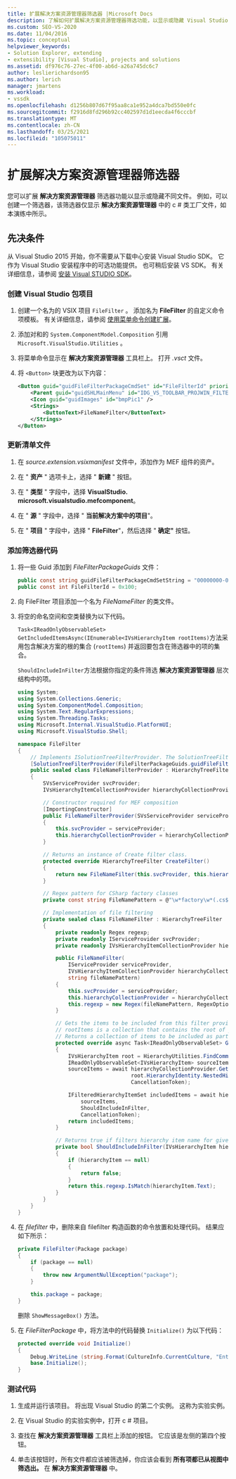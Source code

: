 ```yaml
---
title: 扩展解决方案资源管理器筛选器 |Microsoft Docs
description: 了解如何扩展解决方案资源管理器筛选功能，以显示或隐藏 Visual Studio SDK 中的不同文件。
ms.custom: SEO-VS-2020
ms.date: 11/04/2016
ms.topic: conceptual
helpviewer_keywords:
- Solution Explorer, extending
- extensibility [Visual Studio], projects and solutions
ms.assetid: df976c76-27ec-4f00-ab6d-a26a745dc6c7
author: leslierichardson95
ms.author: lerich
manager: jmartens
ms.workload:
- vssdk
ms.openlocfilehash: d1256b807d67f95aa8ca1e952a4dca7bd550e0fc
ms.sourcegitcommit: f2916d8fd296b92cc402597d1d1eecda4f6cccbf
ms.translationtype: MT
ms.contentlocale: zh-CN
ms.lasthandoff: 03/25/2021
ms.locfileid: "105075011"
---
```

# <a name="extend-the-solution-explorer-filter"></a>扩展解决方案资源管理器筛选器
您可以扩展 **解决方案资源管理器** 筛选器功能以显示或隐藏不同文件。 例如，可以创建一个筛选器，该筛选器仅显示 **解决方案资源管理器** 中的 c # 类工厂文件，如本演练中所示。

## <a name="prerequisites"></a>先决条件
 从 Visual Studio 2015 开始，你不需要从下载中心安装 Visual Studio SDK。 它作为 Visual Studio 安装程序中的可选功能提供。 也可稍后安装 VS SDK。 有关详细信息，请参阅 [安装 Visual STUDIO SDK](../extensibility/installing-the-visual-studio-sdk.md)。

### <a name="create-a-visual-studio-package-project"></a>创建 Visual Studio 包项目

1. 创建一个名为的 VSIX 项目 `FileFilter` 。 添加名为 **FileFilter** 的自定义命令项模板。 有关详细信息，请参阅 [使用菜单命令创建扩展](../extensibility/creating-an-extension-with-a-menu-command.md)。

2. 添加对和的 `System.ComponentModel.Composition` 引用 `Microsoft.VisualStudio.Utilities` 。

3. 将菜单命令显示在 **解决方案资源管理器** 工具栏上。 打开 *.vsct* 文件。

4. 将 `<Button>` 块更改为以下内容：

    ```xml
    <Button guid="guidFileFilterPackageCmdSet" id="FileFilterId" priority="0x0400" type="Button">
        <Parent guid="guidSHLMainMenu" id="IDG_VS_TOOLBAR_PROJWIN_FILTERS" />
        <Icon guid="guidImages" id="bmpPic1" />
        <Strings>
            <ButtonText>FileNameFilter</ButtonText>
        </Strings>
    </Button>
    ```

### <a name="update-the-manifest-file"></a>更新清单文件

1. 在 *source.extension.vsixmanifest* 文件中，添加作为 MEF 组件的资产。

2. 在 " **资产** " 选项卡上，选择 " **新建** " 按钮。

3. 在 " **类型** " 字段中，选择 **VisualStudio. microsoft.visualstudio.mefcomponent**。

4. 在 " **源** " 字段中，选择 " **当前解决方案中的项目**"。

5. 在 " **项目** " 字段中，选择 " **FileFilter**"，然后选择 " **确定"** 按钮。

### <a name="add-the-filter-code"></a>添加筛选器代码

1. 将一些 Guid 添加到 *FileFilterPackageGuids* 文件：

    ```csharp
    public const string guidFileFilterPackageCmdSetString = "00000000-0000-0000-0000-00000000"; // get your GUID from the .vsct file
    public const int FileFilterId = 0x100;
    ```

2. 向 FileFilter 项目添加一个名为 *FileNameFilter* 的类文件。

3. 将空的命名空间和空类替换为以下代码。

     `Task<IReadOnlyObservableSet> GetIncludedItemsAsync(IEnumerable<IVsHierarchyItem rootItems)`方法采用包含解决方案的根的集合 (`rootItems`) 并返回要包含在筛选器中的项的集合。

     `ShouldIncludeInFilter`方法根据你指定的条件筛选 **解决方案资源管理器** 层次结构中的项。

    ```csharp
    using System;
    using System.Collections.Generic;
    using System.ComponentModel.Composition;
    using System.Text.RegularExpressions;
    using System.Threading.Tasks;
    using Microsoft.Internal.VisualStudio.PlatformUI;
    using Microsoft.VisualStudio.Shell;

    namespace FileFilter
    {
        // Implements ISolutionTreeFilterProvider. The SolutionTreeFilterProvider attribute declares it as a MEF component
        [SolutionTreeFilterProvider(FileFilterPackageGuids.guidFileFilterPackageCmdSetString, (uint)(FileFilterPackageGuids.FileFilterId))]
        public sealed class FileNameFilterProvider : HierarchyTreeFilterProvider
        {
            SVsServiceProvider svcProvider;
            IVsHierarchyItemCollectionProvider hierarchyCollectionProvider;

            // Constructor required for MEF composition
            [ImportingConstructor]
            public FileNameFilterProvider(SVsServiceProvider serviceProvider, IVsHierarchyItemCollectionProvider hierarchyCollectionProvider)
            {
                this.svcProvider = serviceProvider;
                this.hierarchyCollectionProvider = hierarchyCollectionProvider;
            }

            // Returns an instance of Create filter class.
            protected override HierarchyTreeFilter CreateFilter()
            {
                return new FileNameFilter(this.svcProvider, this.hierarchyCollectionProvider, FileNamePattern);
            }

            // Regex pattern for CSharp factory classes
            private const string FileNamePattern = @"\w*factory\w*(.cs$)";

            // Implementation of file filtering
            private sealed class FileNameFilter : HierarchyTreeFilter
            {
                private readonly Regex regexp;
                private readonly IServiceProvider svcProvider;
                private readonly IVsHierarchyItemCollectionProvider hierarchyCollectionProvider;

                public FileNameFilter(
                    IServiceProvider serviceProvider,
                    IVsHierarchyItemCollectionProvider hierarchyCollectionProvider,
                    string fileNamePattern)
                {
                    this.svcProvider = serviceProvider;
                    this.hierarchyCollectionProvider = hierarchyCollectionProvider;
                    this.regexp = new Regex(fileNamePattern, RegexOptions.IgnoreCase);
                }

                // Gets the items to be included from this filter provider.
                // rootItems is a collection that contains the root of your solution
                // Returns a collection of items to be included as part of the filter
                protected override async Task<IReadOnlyObservableSet> GetIncludedItemsAsync(IEnumerable<IVsHierarchyItem> rootItems)
                {
                    IVsHierarchyItem root = HierarchyUtilities.FindCommonAncestor(rootItems);
                    IReadOnlyObservableSet<IVsHierarchyItem> sourceItems;
                    sourceItems = await hierarchyCollectionProvider.GetDescendantsAsync(
                                        root.HierarchyIdentity.NestedHierarchy,
                                        CancellationToken);

                    IFilteredHierarchyItemSet includedItems = await hierarchyCollectionProvider.GetFilteredHierarchyItemsAsync(
                        sourceItems,
                        ShouldIncludeInFilter,
                        CancellationToken);
                    return includedItems;
                }

                // Returns true if filters hierarchy item name for given filter; otherwise, false</returns>
                private bool ShouldIncludeInFilter(IVsHierarchyItem hierarchyItem)
                {
                    if (hierarchyItem == null)
                    {
                        return false;
                    }
                    return this.regexp.IsMatch(hierarchyItem.Text);
                }
            }
        }
    }

    ```

4. 在 *filefilter* 中，删除来自 filefilter 构造函数的命令放置和处理代码。 结果应如下所示：

    ```csharp
    private FileFilter(Package package)
    {
        if (package == null)
        {
            throw new ArgumentNullException("package");
        }

        this.package = package;
    }
    ```

     删除 `ShowMessageBox()` 方法。

5. 在 *FileFilterPackage* 中，将方法中的代码替换 `Initialize()` 为以下代码：

    ```csharp
    protected override void Initialize()
    {
        Debug.WriteLine (string.Format(CultureInfo.CurrentCulture, "Entering Initialize() of: {0}", this.ToString()));
        base.Initialize();
    }
    ```

### <a name="test-your-code"></a>测试代码

1. 生成并运行该项目。 将出现 Visual Studio 的第二个实例。 这称为实验实例。

2. 在 Visual Studio 的实验实例中，打开 c # 项目。

3. 查找在 **解决方案资源管理器** 工具栏上添加的按钮。 它应该是左侧的第四个按钮。

4. 单击该按钮时，所有文件都应该被筛选掉，你应该会看到 **所有项都已从视图中筛选出。** 在 **解决方案资源管理器** 中。
